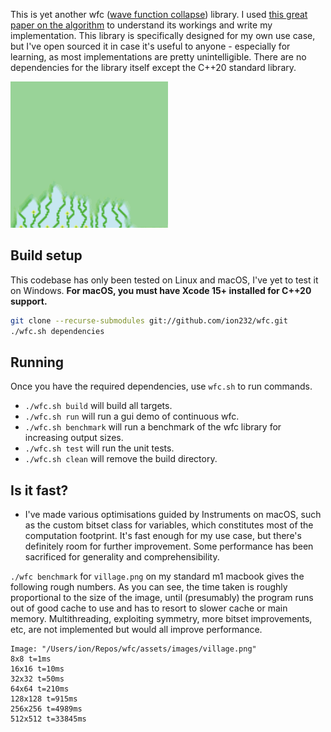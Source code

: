 This is yet another wfc ([wave function collapse](https://github.com/mxgmn/WaveFunctionCollapse)) library. I used [this great paper on the algorithm](https://escholarship.org/uc/item/3rm1w0mn) to understand its workings and write my implementation. This library is specifically designed for my own use case, but I've open sourced it in case it's useful to anyone - especially for learning, as most implementations are pretty unintelligible. There are no dependencies for the library itself except the C++20 standard library.

![Wfc gif](./.github/assets/wfc.gif)

## Build setup

This codebase has only been tested on Linux and macOS, I've yet to test it on Windows.
**For macOS, you must have Xcode 15+ installed for C++20 support.**

```bash
git clone --recurse-submodules git://github.com/ion232/wfc.git
./wfc.sh dependencies
```

## Running

Once you have the required dependencies, use `wfc.sh` to run commands.

- `./wfc.sh build` will build all targets.
- `./wfc.sh run` will run a gui demo of continuous wfc.
- `./wfc.sh benchmark` will run a benchmark of the wfc library for increasing output sizes.
- `./wfc.sh test` will run the unit tests.
- `./wfc.sh clean` will remove the build directory.

## Is it fast?

- I've made various optimisations guided by Instruments on macOS, such as the custom bitset class for variables, which constitutes most of the computation footprint. It's fast enough for my use case, but there's definitely room for further improvement. Some performance has been sacrificed for generality and comprehensibility.

`./wfc benchmark` for `village.png` on my standard m1 macbook gives the following rough numbers. As you can see, the time taken is roughly proportional to the size of the image, until (presumably) the program runs out of good cache to use and has to resort to slower cache or main memory. Multithreading, exploiting symmetry, more bitset improvements, etc, are not implemented but would all improve performance.
```
Image: "/Users/ion/Repos/wfc/assets/images/village.png"
8x8 t=1ms
16x16 t=10ms
32x32 t=50ms
64x64 t=210ms
128x128 t=915ms
256x256 t=4989ms
512x512 t=33845ms
```
